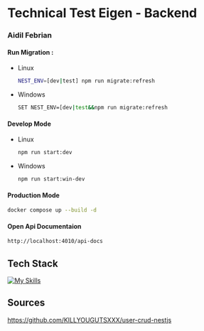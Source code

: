 
# Technical Test Eigen - Backend
### Aidil Febrian


#### Run Migration :
- Linux
    ```bash
    NEST_ENV=[dev|test] npm run migrate:refresh  
    ```
- Windows
    ```bash
    SET NEST_ENV=[dev|test&&npm run migrate:refresh  
    ```

#### Develop Mode
- Linux
    ```bash
    npm run start:dev
    ```
- Windows
    ```bash
    npm run start:win-dev
    ```
    
#### Production Mode
```bash
docker compose up --build -d
```

#### Open Api Documentaion
```bash
http://localhost:4010/api-docs
```

## Tech Stack
[![My Skills](https://skillicons.dev/icons?i=nodejs,nest,ts,js,jest)](https://skillicons.dev)

## Sources
https://github.com/KILLYOUGUTSXXX/user-crud-nestjs